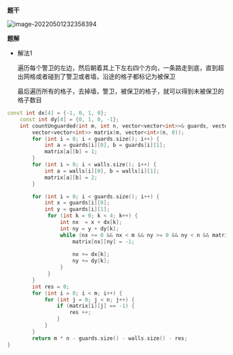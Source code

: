 **题干**

![image-20220501232358394](https://cdn.jsdelivr.net/gh/liver0377/images@main/img/image-20220501232358394.png)





**题解**

- 解法1

  遍历每个警卫的左边，然后朝着其上下左右四个方向，一条路走到底，直到超出网格或者碰到了警卫或者墙，沿途的格子都标记为被保卫

  最后遍历所有的格子，去掉墙，警卫，被保卫的格子，就可以得到未被保卫的格子数目

```cpp
const int dx[4] = {-1, 0, 1, 0};
    const int dy[4] = {0, 1, 0, -1};
    int countUnguarded(int m, int n, vector<vector<int>>& guards, vector<vector<int>>& walls) {
        vector<vector<int>> matrix(m, vector<int>(n, 0));
        for (int i = 0; i < guards.size(); i++) {
            int a = guards[i][0], b = guards[i][1];
            matrix[a][b] = 1;
        }
        for (int i = 0; i < walls.size(); i++) {
            int a = walls[i][0], b = walls[i][1];
            matrix[a][b] = 2;
        }

        for (int i = 0; i < guards.size(); i++) {
            int x = guards[i][0];
            int y = guards[i][1];
             for (int k = 0; k < 4; k++) {
                 int nx  = x + dx[k];
                 int ny = y + dy[k];
                 while (nx >= 0 && nx < m && ny >= 0 && ny < n && matrix[nx][ny] <= 0) {
                     matrix[nx][ny] = -1;
             
                     nx += dx[k];
                     ny += dy[k];
                 }
             }
        }
        int res = 0;
        for (int i = 0; i < m; i++) {
            for (int j = 0; j < n; j++) {
                if (matrix[i][j] == -1) {
                    res ++;
                }
            }
        }
        return m * n - guards.size() - walls.size() - res;       
}
```

